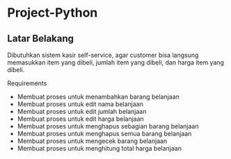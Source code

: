 # Project-Python

## Latar Belakang

Dibutuhkan sistem kasir self-service, agar customer bisa langsung memasukkan item yang dibeli, jumlah item yang dibeli, dan harga item yang dibeli.

Requirements

* Membuat proses untuk menambahkan barang belanjaan
* Membuat proses untuk edit nama belanjaan
* Membuat proses untuk edit jumlah belanjaan
* Membuat proses untuk edit harga belanjaan
* Membuat proses untuk menghapus sebagian barang belanjaan
* Membuat proses untuk menghapus semua barang belanjaan
* Membuat proses untuk mengecek barang belanjaan
* Membuat proses untuk menghitung total harga belanjaan
